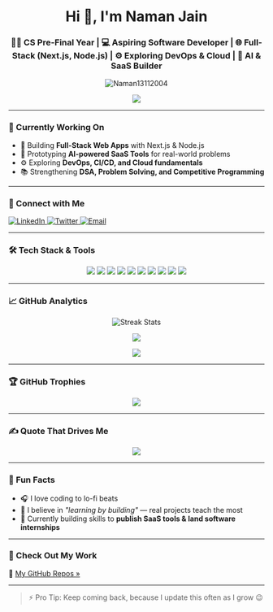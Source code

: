 <h1 align="center">Hi 👋, I'm Naman Jain</h1>

<h3 align="center">
👨‍💻 CS Pre-Final Year | 💻 Aspiring Software Developer | 🌐 Full-Stack (Next.js, Node.js) | ⚙️ Exploring DevOps & Cloud | 🚀 AI & SaaS Builder
</h3>

<p align="center">
  <img src="https://komarev.com/ghpvc/?username=Naman13112004&label=Profile%20views&color=0e75b6&style=flat" alt="Naman13112004" />
</p>

<p align="center">
  <img src="https://readme-typing-svg.herokuapp.com?font=Fira+Code&duration=2000&pause=500&color=42F5C5&center=true&vCenter=true&width=500&lines=Building+Full-Stack+Apps+🌐;Exploring+DevOps+%26+Cloud+⚙️;Prototyping+AI-Powered+Tools+🤖;CS+Student+Learning+By+Doing+📚" />
</p>

---

### 🔭 Currently Working On

- 🚀 Building **Full-Stack Web Apps** with Next.js & Node.js  
- 🤖 Prototyping **AI-powered SaaS Tools** for real-world problems  
- ⚙️ Exploring **DevOps, CI/CD, and Cloud fundamentals**  
- 📚 Strengthening **DSA, Problem Solving, and Competitive Programming**

---

### 💫 Connect with Me

<p align="left">
  <a href="https://linkedin.com/in/naman-jain-b65428285" target="_blank">
    <img src="https://img.shields.io/badge/LinkedIn-blue?style=for-the-badge&logo=linkedin" alt="LinkedIn" />
  </a>
  <a href="https://twitter.com/namanjain1304" target="_blank">
    <img src="https://img.shields.io/badge/Twitter-1DA1F2?style=for-the-badge&logo=twitter" alt="Twitter" />
  </a>
  <a href="mailto:njudaipur04@gmail.com">
    <img src="https://img.shields.io/badge/Email-D14836?style=for-the-badge&logo=gmail&logoColor=white" alt="Email" />
  </a>
</p>

---

### 🛠️ Tech Stack & Tools

<p align="center">
  <img src="https://img.shields.io/badge/Next.js-000000?style=for-the-badge&logo=nextdotjs&logoColor=white"/>
  <img src="https://img.shields.io/badge/React-61DAFB?style=for-the-badge&logo=react&logoColor=black"/>
  <img src="https://img.shields.io/badge/Node.js-339933?style=for-the-badge&logo=nodedotjs&logoColor=white"/>
  <img src="https://img.shields.io/badge/TailwindCSS-38B2AC?style=for-the-badge&logo=tailwind-css&logoColor=white"/>
  <img src="https://img.shields.io/badge/OpenAI-412991?style=for-the-badge&logo=openai&logoColor=white"/>
  <img src="https://img.shields.io/badge/MongoDB-4EA94B?style=for-the-badge&logo=mongodb&logoColor=white"/>
  <img src="https://img.shields.io/badge/Postman-FF6C37?style=for-the-badge&logo=postman&logoColor=white"/>
  <img src="https://img.shields.io/badge/Docker-2496ED?style=for-the-badge&logo=docker&logoColor=white"/>
  <img src="https://img.shields.io/badge/Git-F05032?style=for-the-badge&logo=git&logoColor=white"/>
  <img src="https://img.shields.io/badge/VS%20Code-007ACC?style=for-the-badge&logo=visual-studio-code&logoColor=white"/>
</p>

---

### 📈 GitHub Analytics

<p align="center">
  <img src="https://github-readme-streak-stats.herokuapp.com/?user=Naman13112004&theme=algolia&hide_border=true&date_format=M%20j%5B%2C%20Y%5D" alt="Streak Stats"/>
</p>

<p align="center">
  <img src="https://github-readme-stats.vercel.app/api?username=Naman13112004&show_icons=true&theme=tokyonight&hide_border=false" />
</p>

<p align="center">
  <img src="https://github-readme-stats.vercel.app/api/top-langs/?username=Naman13112004&layout=compact&theme=tokyonight" />
</p>

---

### 🏆 GitHub Trophies

<p align="center">
  <img src="https://github-profile-trophy.vercel.app/?username=Naman13112004&theme=discord&no-frame=true&no-bg=true&margin-w=4" />
</p>

---

### ✍️ Quote That Drives Me

<p align="center">
  <img src="https://readme-typing-svg.herokuapp.com?font=Fira+Code&weight=700&pause=1000&color=4DE1B5&center=true&vCenter=true&width=435&lines=Build+Code+That+Builds+People+%F0%9F%A7%9C" />
</p>

---

### 📌 Fun Facts

- 🎧 I love coding to lo-fi beats  
- 📖 I believe in *"learning by building"* — real projects teach the most  
- 🎯 Currently building skills to **publish SaaS tools & land software internships**

---

### 📂 Check Out My Work

🔗 [My GitHub Repos »](https://github.com/Naman13112004?tab=repositories)

---

> ⚡ Pro Tip: Keep coming back, because I update this often as I grow 😉
